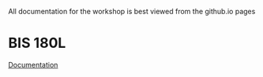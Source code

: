 All documentation for the workshop is best viewed from the github.io pages

# BIS 180L

[Documentation](https://ucdavis-bioinformatics-training.github.io/2025-Spring-BIS180L/)


